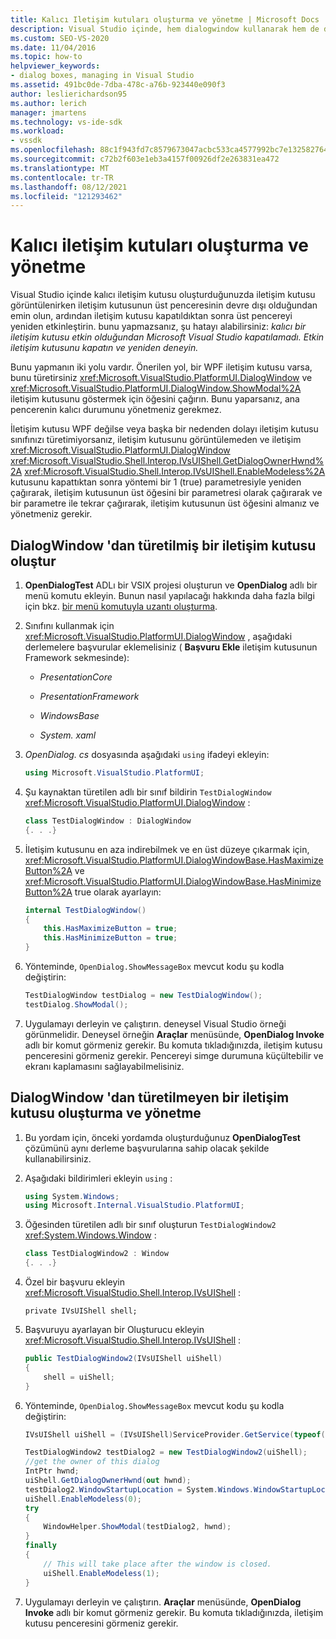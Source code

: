 ```yaml
---
title: Kalıcı Iletişim kutuları oluşturma ve yönetme | Microsoft Docs
description: Visual Studio içinde, hem dialogwindow kullanarak hem de dialogwindow 'u kullanmadan kalıcı iletişim kutusu oluşturmayı öğrenin.
ms.custom: SEO-VS-2020
ms.date: 11/04/2016
ms.topic: how-to
helpviewer_keywords:
- dialog boxes, managing in Visual Studio
ms.assetid: 491bc0de-7dba-478c-a76b-923440e090f3
author: leslierichardson95
ms.author: lerich
manager: jmartens
ms.technology: vs-ide-sdk
ms.workload:
- vssdk
ms.openlocfilehash: 88c1f943fd7c8579673047acbc533ca4577992bc7e13258276496a2499129e5c
ms.sourcegitcommit: c72b2f603e1eb3a4157f00926df2e263831ea472
ms.translationtype: MT
ms.contentlocale: tr-TR
ms.lasthandoff: 08/12/2021
ms.locfileid: "121293462"
---
```

# <a name="create-and-manage-modal-dialog-boxes"></a>Kalıcı iletişim kutuları oluşturma ve yönetme
Visual Studio içinde kalıcı iletişim kutusu oluşturduğunuzda iletişim kutusu görüntülenirken iletişim kutusunun üst penceresinin devre dışı olduğundan emin olun, ardından iletişim kutusu kapatıldıktan sonra üst pencereyi yeniden etkinleştirin. bunu yapmazsanız, şu hatayı alabilirsiniz: *kalıcı bir iletişim kutusu etkin olduğundan Microsoft Visual Studio kapatılamadı. Etkin iletişim kutusunu kapatın ve yeniden deneyin.*

Bunu yapmanın iki yolu vardır. Önerilen yol, bir WPF iletişim kutusu varsa, bunu türetirsiniz <xref:Microsoft.VisualStudio.PlatformUI.DialogWindow> ve <xref:Microsoft.VisualStudio.PlatformUI.DialogWindow.ShowModal%2A> iletişim kutusunu göstermek için öğesini çağırın. Bunu yaparsanız, ana pencerenin kalıcı durumunu yönetmeniz gerekmez.

İletişim kutusu WPF değilse veya başka bir nedenden dolayı iletişim kutusu sınıfınızı türetimiyorsanız, iletişim kutusunu görüntülemeden ve iletişim <xref:Microsoft.VisualStudio.PlatformUI.DialogWindow> <xref:Microsoft.VisualStudio.Shell.Interop.IVsUIShell.GetDialogOwnerHwnd%2A> <xref:Microsoft.VisualStudio.Shell.Interop.IVsUIShell.EnableModeless%2A> kutusunu kapattıktan sonra yöntemi bir 1 (true) parametresiyle yeniden çağırarak, iletişim kutusunun üst öğesini bir parametresi olarak çağırarak ve bir parametre ile tekrar çağırarak, iletişim kutusunun üst öğesini almanız ve yönetmeniz gerekir.

## <a name="create-a-dialog-box-derived-from-dialogwindow"></a>DialogWindow 'dan türetilmiş bir iletişim kutusu oluştur

1. **OpenDialogTest** ADLı bir VSIX projesi oluşturun ve **OpenDialog** adlı bir menü komutu ekleyin. Bunun nasıl yapılacağı hakkında daha fazla bilgi için bkz. [bir menü komutuyla uzantı oluşturma](../extensibility/creating-an-extension-with-a-menu-command.md).

2. Sınıfını kullanmak için <xref:Microsoft.VisualStudio.PlatformUI.DialogWindow> , aşağıdaki derlemelere başvurular eklemelisiniz ( **Başvuru Ekle** iletişim kutusunun Framework sekmesinde):

    - *PresentationCore*

    - *PresentationFramework*

    - *WindowsBase*

    - *System. xaml*

3. *OpenDialog. cs* dosyasında aşağıdaki `using` ifadeyi ekleyin:

    ```csharp
    using Microsoft.VisualStudio.PlatformUI;
    ```

4. Şu kaynaktan türetilen adlı bir sınıf bildirin `TestDialogWindow` <xref:Microsoft.VisualStudio.PlatformUI.DialogWindow> :

    ```csharp
    class TestDialogWindow : DialogWindow
    {. . .}
    ```

5. İletişim kutusunu en aza indirebilmek ve en üst düzeye çıkarmak için, <xref:Microsoft.VisualStudio.PlatformUI.DialogWindowBase.HasMaximizeButton%2A> ve <xref:Microsoft.VisualStudio.PlatformUI.DialogWindowBase.HasMinimizeButton%2A> true olarak ayarlayın:

    ```csharp
    internal TestDialogWindow()
    {
        this.HasMaximizeButton = true;
        this.HasMinimizeButton = true;
    }
    ```

6. Yönteminde, `OpenDialog.ShowMessageBox` mevcut kodu şu kodla değiştirin:

    ```csharp
    TestDialogWindow testDialog = new TestDialogWindow();
    testDialog.ShowModal();
    ```

7. Uygulamayı derleyin ve çalıştırın. deneysel Visual Studio örneği görünmelidir. Deneysel örneğin **Araçlar** menüsünde, **OpenDialog Invoke** adlı bir komut görmeniz gerekir. Bu komuta tıkladığınızda, iletişim kutusu penceresini görmeniz gerekir. Pencereyi simge durumuna küçültebilir ve ekranı kaplamasını sağlayabilmelisiniz.

## <a name="create-and-manage-a-dialog-box-not-derived-from-dialogwindow"></a>DialogWindow 'dan türetilmeyen bir iletişim kutusu oluşturma ve yönetme

1. Bu yordam için, önceki yordamda oluşturduğunuz **OpenDialogTest** çözümünü aynı derleme başvurularına sahip olacak şekilde kullanabilirsiniz.

2. Aşağıdaki bildirimleri ekleyin `using` :

    ```csharp
    using System.Windows;
    using Microsoft.Internal.VisualStudio.PlatformUI;
    ```

3. Öğesinden türetilen adlı bir sınıf oluşturun `TestDialogWindow2` <xref:System.Windows.Window> :

    ```csharp
    class TestDialogWindow2 : Window
    {. . .}
    ```

4. Özel bir başvuru ekleyin <xref:Microsoft.VisualStudio.Shell.Interop.IVsUIShell> :

    ```
    private IVsUIShell shell;
    ```

5. Başvuruyu ayarlayan bir Oluşturucu ekleyin <xref:Microsoft.VisualStudio.Shell.Interop.IVsUIShell> :

    ```csharp
    public TestDialogWindow2(IVsUIShell uiShell)
    {
        shell = uiShell;
    }
    ```

6. Yönteminde, `OpenDialog.ShowMessageBox` mevcut kodu şu kodla değiştirin:

    ```csharp
    IVsUIShell uiShell = (IVsUIShell)ServiceProvider.GetService(typeof(SVsUIShell));

    TestDialogWindow2 testDialog2 = new TestDialogWindow2(uiShell);
    //get the owner of this dialog
    IntPtr hwnd;
    uiShell.GetDialogOwnerHwnd(out hwnd);
    testDialog2.WindowStartupLocation = System.Windows.WindowStartupLocation.CenterOwner;
    uiShell.EnableModeless(0);
    try
    {
        WindowHelper.ShowModal(testDialog2, hwnd);
    }
    finally
    {
        // This will take place after the window is closed.
        uiShell.EnableModeless(1);
    }
    ```

7. Uygulamayı derleyin ve çalıştırın. **Araçlar** menüsünde, **OpenDialog Invoke** adlı bir komut görmeniz gerekir. Bu komuta tıkladığınızda, iletişim kutusu penceresini görmeniz gerekir.
